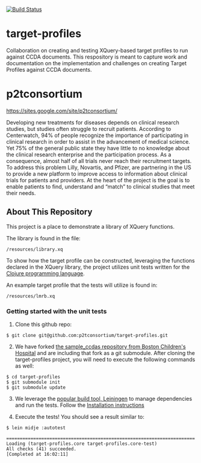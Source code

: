 
[![Build Status](https://travis-ci.org/p2tconsortium/target-profiles.png?branch=master)](https://travis-ci.org/p2tconsortium/target-profiles)

target-profiles
======================

Collaboration on creating and testing XQuery-based target profiles to run against CCDA documents. This respository is meant to capture work and documentation on the implementation and challenges on creating Target Profiles against CCDA documents. 


p2tconsortium
=============

https://sites.google.com/site/p2tconsortium/

Developing new treatments for diseases depends on clinical research studies, but studies often struggle to recruit patients. According to Centerwatch, 94% of people recognize the importance of participating in clinical research in order to assist in the advancement of medical science. Yet 75% of the general public state they have little to no knowledge about the clinical research enterprise and the participation process. As a consequence, almost half of all trials never reach their recruitment targets. To address this problem Lilly, Novartis, and Pfizer, are partnering in the US to provide a new platform to improve access to information about clinical trials for patients and providers. At the heart of the project is the goal is to enable patients to find, understand and “match” to clinical studies that meet their needs.

## About This Repository

This project is a place to demonstrate a library of XQuery functions.

The library is found in the file:

```
/resources/library.xq
```

To show how the target profile can be constructed, leveraging the
functions declared in the XQuery library, the project utilizes unit
tests written for the
[Clojure programming language](http://www.clojure.org).

An example target profile that the tests will utilize is found in:

```
/resources/lmrb.xq
```


### Getting started with the unit tests

1) Clone this github repo:
 ```
 $ git clone git@github.com:p2tconsortium/target-profiles.git
 ```
2) We have forked
 [the sample_ccdas repository from Boston Children's Hospital](https://github.com/chb/sample_ccdas)
 and are including that fork as a git submodule. After cloning the
 target-profiles project, you will need to execute the following
 commands as well:

 ```
 $ cd target-profiles
 $ git submodule init
 $ git submodule update
 ```
3) We leverage the
[popular build tool, Leiningen](https://github.com/technomancy/leiningen)
to manage dependencies and run the tests. Follow the
[Installation instructions](https://github.com/technomancy/leiningen#installation)

4) Execute the tests! You should see a result similar to:

 ```
 $ lein midje :autotest

 ======================================================================
 Loading (target-profiles.core target-profiles.core-test)
 All checks (41) succeeded.
 [Completed at 16:02:11]

 ```
